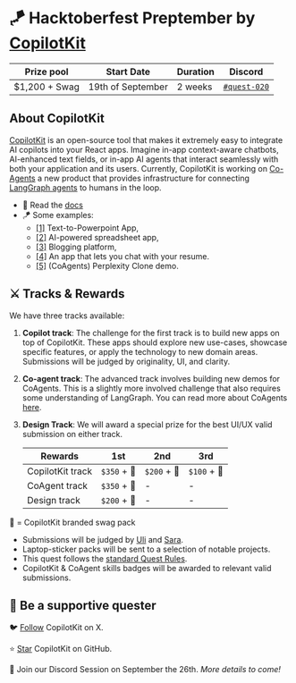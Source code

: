 # 🪁 Hacktoberfest Preptember by [CopilotKit](https://www.copilotkit.ai/)

| Prize pool | Start Date | Duration | Discord |
| --- | --- | --- | --- |
| $1,200 + Swag | 19th of September | 2 weeks | [`#quest-020`](https://discord.gg/quira) |

## About CopilotKit

[CopilotKit](https://www.copilotkit.ai/) is an open-source tool that makes it extremely easy to integrate AI copilots into your React apps. Imagine in-app context-aware chatbots, AI-enhanced text fields, or in-app AI agents that interact seamlessly with both your application and its users. Currently, CopilotKit is working on [Co-Agents](https://docs.copilotkit.ai/coagents) a new product that provides infrastructure for connecting [LangGraph agents](https://www.langchain.com/agents) to humans in the loop.

- 📖 Read the [docs](https://docs.copilotkit.ai/what-is-copilotkit)
- 🪁 Some examples:
    - [[1]](https://dev.to/copilotkit/how-to-build-an-ai-powered-powerpoint-generator-langchain-copilotkit-openai-nextjs-4c76) Text-to-Powerpoint App,
    - [[2]](https://dev.to/copilotkit/build-an-ai-powered-spreadsheet-app-nextjs-langchain-copilotkit-109d) AI-powered spreadsheet app,
    - [[3]](https://dev.to/copilotkit/how-to-build-an-ai-powered-blogging-platform-nextjs-langchain-supabase-1hdp) Blogging platform,
    - [[4]](https://dev.to/copilotkit/how-to-build-the-with-nextjs-openai-1mhb) An app that lets you chat with your resume.
    - [[5]](https://docs.copilotkit.ai/coagents/coagent-demo) (CoAgents) Perplexity Clone demo.  

## **⚔️ Tracks & Rewards**

We have three tracks available:

1. **Copilot track**: The challenge for the first track is to build new apps on top of CopilotKit. These apps should explore new use-cases, showcase specific features, or apply the technology to new domain areas. Submissions will be judged by originality, UI, and clarity. 
2. **Co-agent track**: The advanced track involves building new demos for CoAgents. This is a slightly more involved challenge that also requires some understanding of LangGraph. You can read more about CoAgents [here](https://docs.copilotkit.ai/coagents).
3. **Design Track**: We will award a special prize for the best UI/UX valid submission on either track.
    
    |  Rewards | 1st | 2nd | 3rd |
    | --- | --- | --- | --- |
    | CopilotKit track | `$350` + 👕 | `$200` + 👕 | `$100` + 👕  |
    | CoAgent track | `$350` + 👕 | -  | -  |
    | Design track | `$200` + 👕  | - | - |

👕 = CopilotKit branded swag pack

- Submissions will be judged by [Uli](https://x.com/ulidabess) and [Sara](https://x.com/sara_k_48).
- Laptop-sticker packs will be sent to a selection of notable projects.
- This quest follows the [standard Quest Rules](https://docs.quira.sh/for-developers/quests/creator-quests/quest-standard-rules).
- CopilotKit & CoAgent skills badges will be awarded to relevant valid submissions.

## 💙 **Be a supportive quester**

🐦 [Follow](https://x.com/CopilotKit/) CopilotKit on X.

⭐ [Star](https://github.com/CopilotKit/CopilotKit) CopilotKit on GitHub.

📆 Join our Discord Session on September the 26th. _More details to come!_

